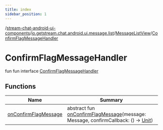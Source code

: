 ```yaml
---
title: index
sidebar_position: 1
---
```

/[stream-chat-android-ui-components](../../../index.md)/[io.getstream.chat.android.ui.message.list](../../index.md)/[MessageListView](../index.md)/[ConfirmFlagMessageHandler](index.md)  
  
  
  
# ConfirmFlagMessageHandler  
fun fun interface [ConfirmFlagMessageHandler](index.md)  
  
## Functions  
  
|  Name |  Summary | 
|---|---|
| <a name="io.getstream.chat.android.ui.message.list/MessageListView.ConfirmFlagMessageHandler/onConfirmFlagMessage/#io.getstream.chat.android.client.models.Message#kotlin.Function0[kotlin.Unit]/PointingToDeclaration/"></a>[onConfirmFlagMessage](onConfirmFlagMessage.md)| <a name="io.getstream.chat.android.ui.message.list/MessageListView.ConfirmFlagMessageHandler/onConfirmFlagMessage/#io.getstream.chat.android.client.models.Message#kotlin.Function0[kotlin.Unit]/PointingToDeclaration/"></a>abstract fun [onConfirmFlagMessage](onConfirmFlagMessage.md)(message: Message, confirmCallback: () -&gt; [Unit](https://kotlinlang.org/api/latest/jvm/stdlib/kotlin/-unit/index.html))|

